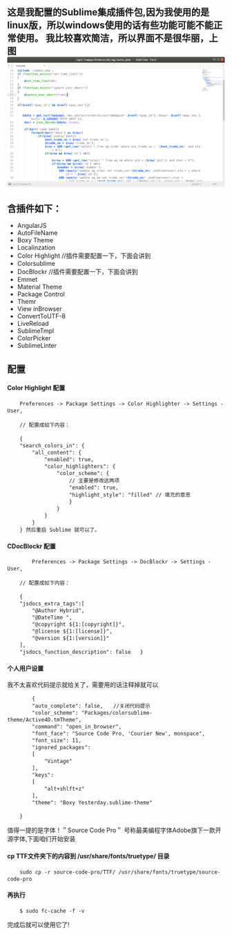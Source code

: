 ## 这是我配置的Sublime集成插件包,因为我使用的是linux版，所以windows使用的话有些功能可能不能正常使用。  我比较喜欢简洁，所以界面不是很华丽，上图![Alt text](https://raw.githubusercontent.com/achuanya/packages/master/image/sublime.png "sublime")

## 含插件如下：

 * AngularJS
 * AutoFileName
 * Boxy Theme
 * Localinzation
 * Color Highlight      //插件需要配置一下，下面会讲到
 * Colorsublime
 * DocBlockr            //插件需要配置一下，下面会讲到
 * Emmet
 * Material Theme
 * Package Control
 * Themr
 * View inBrowser
 * ConvertToUTF-8
 * LiveReload
 * SublimeTmpl
 * ColorPicker
 * SublimeLinter

## 配置

#### Color Highlight 配置

        Preferences -> Package Settings -> Color Highlighter -> Settings - User,

        // 配置成如下内容： 

        {
        "search_colors_in": {
            "all_content": {
                "enabled": true,
                "color_highlighters": {
                    "color_scheme": {
                        // 主要是修改这两项
                        "enabled": true,
                        "highlight_style": "filled" // 填充的意思
                        }
                    }
                }
            }
        } 然后重启 Sublime 就可以了。

#### CDocBlockr 配置
 
            Preferences -> Package Settings -> DocBlockr -> Settings - User,

        // 配置成如下内容：

        {
        "jsdocs_extra_tags":[
            "@Author Hybrid",
            "@DateTime ",
            "@copyright ${1:[copyright]}",
            "@license ${1:[license]}",
            "@version ${1:[version]}"
        ],
        "jsdocs_function_description": false   }

#### 个人用户设置

我不太喜欢代码提示就给关了，需要用的话注释掉就可以  

            {
            "auto_complete": false,　　//关闭代码提示
            "color_scheme": "Packages/colorsublime- theme/Active4D.tmTheme",
            "command": "open_in_browser",
            "font_face": "Source Code Pro, 'Courier New', monspace",
            "font_size": 11,
            "ignored_packages":
            [
                "Vintage"
            ],
            "keys":
            [
                "alt+shlft+z"
            ],
            "theme": "Boxy Yesterday.sublime-theme"

        }

值得一提的是字体！＂Source Code Pro＂
号称最美编程字体Adobe旗下一款开源字体,下面咱们开始安装

#### cp TTF文件夹下的内容到 /usr/share/fonts/truetype/ 目录

        sudo cp -r source-code-pro/TTF/ /usr/share/fonts/truetype/source-code-pro

#### 再执行

        $ sudo fc-cache -f -v

完成后就可以使用它了!

